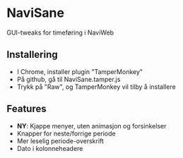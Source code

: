 NaviSane
========

GUI-tweaks for timeføring i NaviWeb

Installering
------------
* I Chrome, installer plugin "TamperMonkey"
* På github, gå til NaviSane.tamper.js
* Trykk på "Raw", og TamperMonkey vil tilby å installere

Features
--------
* **NY**: Kjappe menyer, uten animasjon og forsinkelser
* Knapper for neste/forrige periode
* Mer leselig periode-overskrift
* Dato i kolonneheadere
